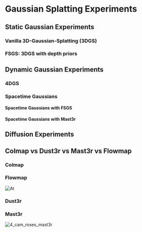 # Gaussian Splatting Experiments

## Static Gaussian Experiments

### Vanilla 3D-Gaussian-Splatting (3DGS)

### FSGS: 3DGS with depth priors

## Dynamic Gaussian Experiments

### 4DGS

### Spacetime Gaussians
#### Spacetime Gaussians with FSGS 
#### Spacetime Gaussians with Mast3r

## Diffusion Experiments

## Colmap vs Dust3r vs Mast3r vs Flowmap
### Colmap
### Flowmap
![At](https://youtu.be/EXme5P8LEPc)

### Dust3r
### Mast3r
![4_cam_roses_mast3r](https://github.com/user-attachments/assets/08d840b5-696e-4b73-a9b7-cf7369d02fd8)

